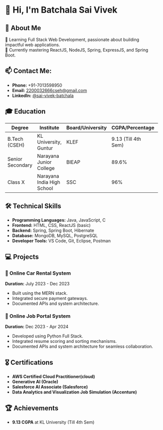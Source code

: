 # 👋 Hi, I'm Batchala Sai Vivek

## 👀 About Me
🌟 Learning Full Stack Web Development, passionate about building impactful web applications.  
🌱 Currently mastering ReactJS, NodeJS, Spring, ExpressJS, and Spring Boot.  

## 📫 Contact Me:
- **Phone:** +91-7013598950  
- **Email:** [2200032666cseh@gmail.com](mailto:2200032666cseh@gmail.com)  
- **LinkedIn:** [@sai-vivek-batchala](#)  

## 🎓 Education
| Degree           | Institute                 | Board/University | CGPA/Percentage | Year       |
|------------------|---------------------------|------------------|-----------------|------------|
| B.Tech (CSEH)     | KL University, Guntur      | KLEF             | 9.13 (Till 4th Sem) | 2022-2026  |
| Senior Secondary | Narayana Junior College     | BIEAP            | 89.6%           | 2020-2022  |
| Class X          | Narayana India High School   | SSC              | 96%             | 2020       |

## 🛠 Technical Skills
- **Programming Languages:** Java, JavaScript, C  
- **Frontend:** HTML, CSS, ReactJS (basic)  
- **Backend:** Spring, Spring Boot, Hibernate  
- **Database:** MongoDB, MySQL, PostgreSQL  
- **Developer Tools:** VS Code, Git, Eclipse, Postman  

## 💻 Projects
### 🎯 Online Car Rental System  
**Duration:** July 2023 - Dec 2023  
- Built using the MERN stack.  
- Integrated secure payment gateways.  
- Documented APIs and system architecture.

### 🎯 Online Job Portal System  
**Duration:** Dec 2023 - Apr 2024  
- Developed using Python Full Stack.  
- Integrated resume scoring and sorting mechanisms.  
- Documented APIs and system architecture for seamless collaboration.

## 🎖 Certifications
- **AWS Certified Cloud Practitioner(cloud)**  
- **Generative AI (Oracle)**  
- **Salesforce AI Associate (Salesforce)**  
- **Data Analytics and Visualization Job Simulation (Accenture)**  

## 🏆 Achievements
- **9.13 CGPA** at KL University (Till 4th Sem)  
